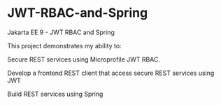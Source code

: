 # JWT-RBAC-and-Spring
Jakarta EE 9 - JWT RBAC and Spring

This project demonstrates my ability to:

Secure REST services using Microprofile JWT RBAC.

Develop a frontend REST client that access secure REST services using JWT

Build REST services using Spring

